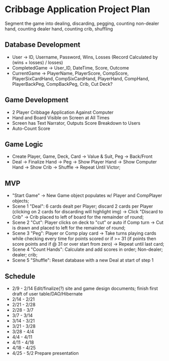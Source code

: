 # Cribbage Application Project Plan
Segment the game into dealing, discarding, pegging, counting non-dealer hand,
counting dealer hand, counting crib, shuffling

## Database Development
- User -> ID, Username, Password, Wins, Losses (Record Calculated by 
  (wins + losses) / losses)
- CompletedGame -> User_ID, DateTime, Score, Outcome
- CurrentGame -> PlayerName, PlayerScore, CompScore, PlayerSixCardHand, 
  CompSixCardHand, PlayerHand, CompHand, PlayerBackPeg, CompBackPeg, Crib, Cut
  Deck?
  
## Game Development
- 2 Player Cribbage Application Against Computer
- Hand and Board Visible on Screen at All Times
- Screen has Text Narrator, Outputs Score Breakdown to Users
- Auto-Count Score

## Game Logic
- Create Player, Game, Deck, Card -> Value & Suit, Peg -> Back/Front
- Deal -> Finalize Hand -> Peg -> Show Player Hand -> Show Computer Hand -> 
  Show Crib -> Shuffle -> Repeat Until Victor;

## MVP
- "Start Game" -> New Game object populates w/ Player and CompPlayer objects;
- Scene 1 "Deal": 6 cards dealt per Player; discard 2 cards per Player 
  (clicking on 2 cards for discarding will highlight img) -> Click "Discard to 
  Crib" -> Crib placed to left of board for the remainder of round;
- Scene 2 "Cut": Player clicks on deck to "cut" or auto if Comp turn -> Cut is 
  drawn and placed to left for the remainder of round;
- Scene 3 "Peg": Player or Comp play card -> Take turns playing cards while 
  checking every time for points scored or if >= 31 (if points then score
  points and if @ 31 or over start from zero) -> Repeat until last card;
- Scene 4 "Count Hands": Calculate and add scores in order; Non-dealer; dealer;
  crib;
- Scene 5 "Shuffle": Reset database with a new Deal at start of step 1

## Schedule
- 2/9 - 2/14 Edit/finalize(?) site and game design documents; finish first 
  draft of user table/DAO/Hibernate
- 2/14 - 2/21 
- 2/21 - 2/28 
- 2/28 - 3/7
- 3/7 - 3/14
- 3/14 - 3/21
- 3/21 - 3/28
- 3/28 - 4/4
- 4/4 - 4/11
- 4/11 - 4/18
- 4/18 - 4/25
- 4/25 - 5/2 Prepare presentation